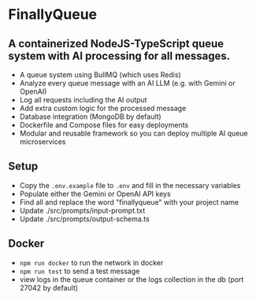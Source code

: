 # FinallyQueue

## A containerized NodeJS-TypeScript queue system with AI processing for all messages.

- A queue system using BullMQ (which uses Redis)
- Analyze every queue message with an AI LLM (e.g. with Gemini or OpenAI)
- Log all requests including the AI output
- Add extra custom logic for the processed message
- Database integration (MongoDB by default)
- Dockerfile and Compose files for easy deployments
- Modular and reusable framework so you can deploy multiple AI queue microservices

## Setup
- Copy the `.env.example` file to `.env` and fill in the necessary variables
- Populate either the Gemini or OpenAI API keys
- Find all and replace the word "finallyqueue" with your project name
- Update ./src/prompts/input-prompt.txt
- Update ./src/prompts/output-schema.ts

## Docker

- `npm run docker` to run the network in docker
- `npm run test` to send a test message
- view logs in the queue container or the logs collection in the db (port 27042 by default)
